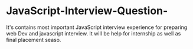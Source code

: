 # JavaScript-Interview-Question-
 It's contains most important JavaScript interview experience for preparing web Dev and javascript interview. It will be help for internship as well as final placement seaso.
